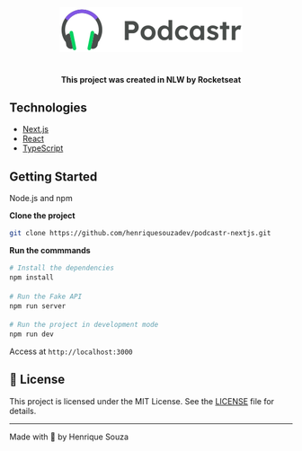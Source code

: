 <div align="center">
  <img src=".github/logo.svg" alt="Podcastr logo">
</div>

<br>

<h4 align="center">
  This project was created in NLW by Rocketseat
</h4>

## Technologies

- [Next.js](https://nextjs.org/)
- [React](https://reactjs.org)
- [TypeScript](https://www.typescriptlang.org/)

## Getting Started

Node.js and npm

**Clone the project**

```bash
git clone https://github.com/henriquesouzadev/podcastr-nextjs.git
```

**Run the commmands**

```bash
# Install the dependencies
npm install

# Run the Fake API
npm run server

# Run the project in development mode
npm run dev
```

Access at `http://localhost:3000`

## 📝 License

This project is licensed under the MIT License. See the [LICENSE](LICENSE.md) file for details.

---

Made with 💜 by Henrique Souza